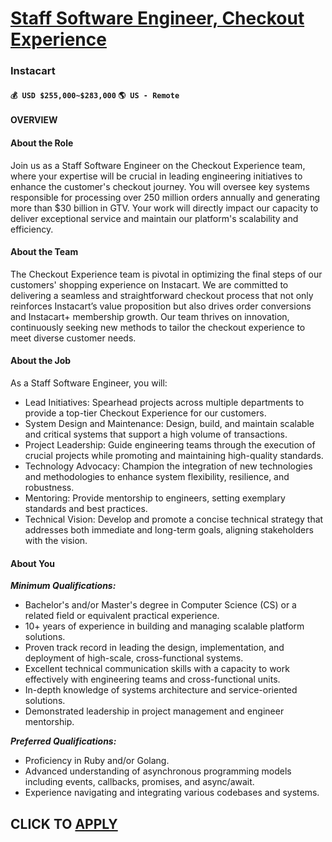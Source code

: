 # [Staff Software Engineer, Checkout Experience](https://www.remotewlb.com/apply/staff-software-engineer-checkout-experience)  
### Instacart  
#### `💰 USD $255,000~$283,000` `🌎 US - Remote`  

#### **OVERVIEW**

#### **About the Role**

Join us as a Staff Software Engineer on the Checkout Experience team, where your expertise will be crucial in leading engineering initiatives to enhance the customer's checkout journey. You will oversee key systems responsible for processing over 250 million orders annually and generating more than $30 billion in GTV. Your work will directly impact our capacity to deliver exceptional service and maintain our platform's scalability and efficiency.

####

#### **About the Team**

The Checkout Experience team is pivotal in optimizing the final steps of our customers' shopping experience on Instacart. We are committed to delivering a seamless and straightforward checkout process that not only reinforces Instacart’s value proposition but also drives order conversions and Instacart+ membership growth. Our team thrives on innovation, continuously seeking new methods to tailor the checkout experience to meet diverse customer needs.

####

#### **About the Job**

As a Staff Software Engineer, you will:

  * Lead Initiatives: Spearhead projects across multiple departments to provide a top-tier Checkout Experience for our customers.
  * System Design and Maintenance: Design, build, and maintain scalable and critical systems that support a high volume of transactions.
  * Project Leadership: Guide engineering teams through the execution of crucial projects while promoting and maintaining high-quality standards.
  * Technology Advocacy: Champion the integration of new technologies and methodologies to enhance system flexibility, resilience, and robustness.
  * Mentoring: Provide mentorship to engineers, setting exemplary standards and best practices.
  * Technical Vision: Develop and promote a concise technical strategy that addresses both immediate and long-term goals, aligning stakeholders with the vision.

#### **About You**

**_Minimum Qualifications:_**

  * Bachelor's and/or Master's degree in Computer Science (CS) or a related field or equivalent practical experience.
  * 10+ years of experience in building and managing scalable platform solutions.
  * Proven track record in leading the design, implementation, and deployment of high-scale, cross-functional systems.
  * Excellent technical communication skills with a capacity to work effectively with engineering teams and cross-functional units.
  * In-depth knowledge of systems architecture and service-oriented solutions.
  * Demonstrated leadership in project management and engineer mentorship.

**_Preferred Qualifications:_**

  * Proficiency in Ruby and/or Golang.
  * Advanced understanding of asynchronous programming models including events, callbacks, promises, and async/await.
  * Experience navigating and integrating various codebases and systems.

  
## CLICK TO [APPLY](https://www.remotewlb.com/apply/staff-software-engineer-checkout-experience)

